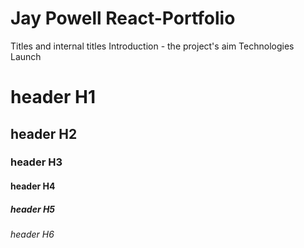 # Jay Powell React-Portfolio

Titles and internal titles
Introduction - the project's aim
Technologies
Launch


# header H1
## header H2
### header H3
#### header H4
##### header H5
###### header H6
